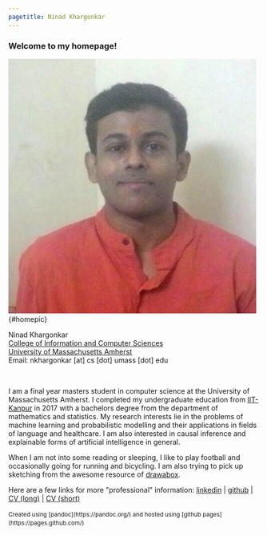 ```yaml
---
pagetitle: Ninad Khargonkar
---
```


### Welcome to my homepage!

![home](./etc/ninad-01.jpg){#homepic}

Ninad Khargonkar  
[College of Information and Computer Sciences](https://www.cics.umass.edu/)  
[University of Massachusetts Amherst](https://www.umass.edu/)  
Email: nkhargonkar [at] cs [dot] umass [dot] edu

</br>

I am a final year masters student in computer science at the University of Massachusetts Amherst. 
I completed my undergraduate education from [IIT-Kanpur](https://www.iitk.ac.in/) in 2017  with a 
bachelors degree from the department of mathematics and statistics.
My research interests lie in the problems of machine learning and  probabilistic modelling and their 
applications in fields of language and healthcare. I am also interested in causal inference and 
explainable forms of artificial intelligence in general.

When I am not into some reading or sleeping, I like to play football 
and occasionally going for running and bicycling. I am also trying to pick up sketching from
the awesome resource of [drawabox](https://drawabox.com/).

Here are a few links for more "professional" information:
[linkedin](https://www.linkedin.com/in/ninadkhargonkar/) |
[github](https://github.com/ninception) |
[CV (long)](./etc/CV_NinadKhargonkar.pdf) | 
[CV (short)](./etc/Resume_NinadKhargonkar.pdf)

<small>
Created using [pandoc](https://pandoc.org/) and hosted
using [github pages](https://pages.github.com/)
</small>
